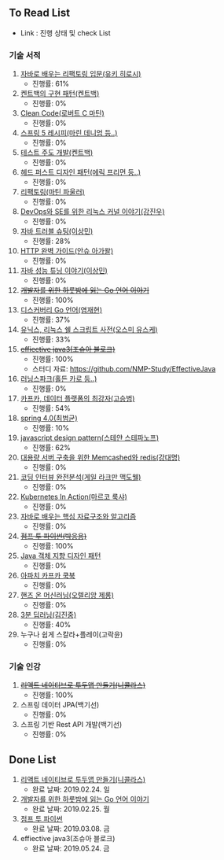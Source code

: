 ## To Read List
- Link : 진행 상태 및 check List 

### 기술 서적
1. [자바로 배우는 리팩토링 입문(유키 히로시)](https://github.com/gaepury/TechBookToReadAndCheck/blob/master/2019/check/%EC%9E%90%EB%B0%94%EB%A1%9C%20%EB%B0%B0%EC%9A%B0%EB%8A%94%20%EB%A6%AC%ED%8C%A9%ED%86%A0%EB%A7%81%20%EC%9E%85%EB%AC%B8.md)
    - 진행률: 61%
2. [켄트백의 구현 패턴(켄트백)](https://github.com/gaepury/TechBookToReadAndCheck/blob/master/2019/check/%EC%BC%84%ED%8A%B8%EB%B0%B1%EC%9D%98%20%EA%B5%AC%ED%98%84%20%ED%8C%A8%ED%84%B4.md)
   - 진행률: 0%
3. [Clean Code(로버트 C 마틴)](https://github.com/gaepury/TechBookToReadAndCheck/blob/master/2019/check/Clean%20Code.md)
   - 진행률: 0%
4. [스프링 5 레시피(마린 데니엄 등..)](https://github.com/gaepury/TechBookToReadAndCheck/blob/master/2019/check/%EC%8A%A4%ED%94%84%EB%A7%81%205%20%EB%A0%88%EC%8B%9C%ED%94%BC.md)
   - 진행률: 0%
5. [테스트 주도 개발(켄트백)](https://github.com/gaepury/TechBookToReadAndCheck/blob/master/2019/check/%ED%85%8C%EC%8A%A4%ED%8A%B8%20%EC%A3%BC%EB%8F%84%20%EA%B0%9C%EB%B0%9C.md)
   - 진행률: 0%
6. [헤드 퍼스트 디자인 패턴(에릭 프리먼 등..)](https://github.com/gaepury/TechBookToReadAndCheck/blob/master/2019/check/%ED%97%A4%EB%93%9C%20%ED%8D%BC%EC%8A%A4%ED%8A%B8%20%EB%94%94%EC%9E%90%EC%9D%B8%20%ED%8C%A8%ED%84%B4.md)
   - 진행률: 0%
7. [리팩토링(마틴 파울러)](https://github.com/gaepury/TechBookToReadAndCheck/blob/master/2019/check/%EB%A6%AC%ED%8C%A9%ED%86%A0%EB%A7%81.md)
   - 진행률: 0%
8. [DevOps와 SE를 위한 리눅스 커널 이야기(강진우)](https://github.com/gaepury/TechBookToReadAndCheck/blob/master/2019/check/DevOps%EC%99%80%20SE%EB%A5%BC%20%EC%9C%84%ED%95%9C%20%EB%A6%AC%EB%88%85%EC%8A%A4%20%EC%BB%A4%EB%84%90%20%EC%9D%B4%EC%95%BC%EA%B8%B0.md)
   - 진행률: 0%
9. [자바 트러블 슈팅(이상민)](https://github.com/gaepury/TechBookToReadAndCheck/blob/master/2019/check/%EC%9E%90%EB%B0%94%20%ED%8A%B8%EB%9F%AC%EB%B8%94%20%EC%8A%88%ED%8C%85.md)
   - 진행률: 28%
10. [HTTP 완벽 가이드(안슈 아가왈)](https://github.com/gaepury/TechBookToReadAndCheck/blob/master/2019/check/HTTP%20%EC%99%84%EB%B2%BD%20%EA%B0%80%EC%9D%B4%EB%93%9C.md)
    - 진행률: 0%
11. [자바 성능 튜닝 이야기(이상민)](https://github.com/gaepury/TechBookToReadAndCheck/blob/master/2019/check/%EC%9E%90%EB%B0%94%20%EC%84%B1%EB%8A%A5%20%ED%8A%9C%EB%8B%9D%20%EC%9D%B4%EC%95%BC%EA%B8%B0.md)
    - 진행률: 0%
12. ~~[개발자를 위한 하룻밤에 읽는 Go 언어 이야기](https://github.com/gaepury/TechBookToReadAndCheck/blob/master/2019/check/%EA%B0%9C%EB%B0%9C%EC%9E%90%EB%A5%BC%20%EC%9C%84%ED%95%9C%20%ED%95%98%EB%A3%BB%EB%B0%A4%EC%97%90%20%EC%9D%BD%EB%8A%94%20Go%20%EC%96%B8%EC%96%B4%20%EC%9D%B4%EC%95%BC%EA%B8%B0.md)~~
    - 진행률: 100%
13. [디스커버리 Go 언어(염재현)](https://github.com/gaepury/TechBookToReadAndCheck/blob/master/2019/check/%EB%94%94%EC%8A%A4%EC%BB%A4%EB%B2%84%EB%A6%AC%20Go%20%EC%96%B8%EC%96%B4.md)
    - 진행률: 37%
14. [유닉스, 리눅스 쉘 스크립트 사전(오스미 유스케)](https://github.com/gaepury/TechBookToReadAndCheck/blob/master/2019/check/%EC%9C%A0%EB%8B%89%EC%8A%A4%2C%20%EB%A6%AC%EB%88%85%EC%8A%A4%20%EC%89%98%20%EC%8A%A4%ED%81%AC%EB%A6%BD%ED%8A%B8%20%EC%82%AC%EC%A0%84.md)
    - 진행률: 33%
15. ~~[effiective java3(조슈아 블로크)](https://github.com/gaepury/TechBookToReadAndCheck/blob/master/2019/check/effactive%20java3.md)~~
    - 진행률: 100%
    - 스터디 자료: https://github.com/NMP-Study/EffectiveJava
16. [러닝스파크(홀든 카로 등..)](https://github.com/gaepury/TechBookToReadAndCheck/blob/master/2019/check/%EB%9F%AC%EB%8B%9D%EC%8A%A4%ED%8C%8C%ED%81%AC.md)
    - 진행률: 0%
17. [카프카, 데이터 플랫폼의 최강자(고승범)](https://github.com/gaepury/TechBookToReadAndCheck/blob/master/2019/check/%EC%B9%B4%ED%94%84%EC%B9%B4%2C%20%EB%8D%B0%EC%9D%B4%ED%84%B0%20%ED%94%8C%EB%9E%AB%ED%8F%BC%EC%9D%98%20%EC%B5%9C%EA%B0%95%EC%9E%90.md)
    - 진행률: 54%
18. [spring 4.0(최범균)](https://github.com/gaepury/TechBookToReadAndCheck/blob/master/2019/check/spring%204.0.md)
    - 진행률: 10%
19. [javascript design pattern(스테얀 스테파노프)](https://github.com/gaepury/TechBookToReadAndCheck/blob/master/2019/check/javascript%20design%20pattern.md)
    - 진행률: 62%
20. [대용량 서버 구축을 위한 Memcashed와 redis(강대명)](https://github.com/gaepury/TechBookToReadAndCheck/blob/master/2019/check/%EB%8C%80%EC%9A%A9%EB%9F%89%20%EC%84%9C%EB%B2%84%20%EA%B5%AC%EC%B6%95%EC%9D%84%20%EC%9C%84%ED%95%9C%20Memcashed%EC%99%80%20redis.md)
    - 진행률: 0%
21. [코딩 인터뷰 완전분석(게일 라크만 맥도웰)](https://github.com/gaepury/TechBookToReadAndCheck/blob/master/2019/check/%EC%BD%94%EB%94%A9%20%EC%9D%B8%ED%84%B0%EB%B7%B0%20%EC%99%84%EC%A0%84%EB%B6%84%EC%84%9D.md)
    - 진행률: 0%
22. [Kubernetes In Action(마르코 룩샤)](https://github.com/gaepury/TechBookToReadAndCheck/blob/master/2019/check/Kubernetes%20In%20Action.md)
    - 진행률: 0%
23. [자바로 배우는 핵심 자료구조와 알고리즘](https://github.com/gaepury/TechBookToReadAndCheck/blob/master/2019/check/%EC%9E%90%EB%B0%94%EB%A1%9C%20%EB%B0%B0%EC%9A%B0%EB%8A%94%20%ED%95%B5%EC%8B%AC%20%EC%9E%90%EB%A3%8C%EA%B5%AC%EC%A1%B0%EC%99%80%20%EC%95%8C%EA%B3%A0%EB%A6%AC%EC%A6%98.md)
    - 진행률: 0%
24. ~~[점프 투 파이썬(박응용)](https://github.com/gaepury/TechBookToReadAndCheck/blob/master/2019/check/%EC%9E%90%EB%B0%94%20%EC%84%B1%EB%8A%A5%20%ED%8A%9C%EB%8B%9D%20%EC%9D%B4%EC%95%BC%EA%B8%B0.md)~~
    - 진행률: 100%
25. [Java 객체 지향 디자인 패턴](https://github.com/gaepury/TechBookToReadAndCheck/blob/master/2019/check/Java%20%EA%B0%9D%EC%B2%B4%20%EC%A7%80%ED%96%A5%20%EB%94%94%EC%9E%90%EC%9D%B8%20%ED%8C%A8%ED%84%B4.md)
    - 진행률: 0%
26. [아파치 카프카 쿡북](https://github.com/gaepury/TechBookToReadAndCheck/blob/master/2019/check/%EC%95%84%ED%8C%8C%EC%B9%98%20%EC%B9%B4%ED%94%84%EC%B9%B4%20%EC%BF%A1%EB%B6%81.md)
    - 진행률: 0%
27. [핸즈 온 머신러닝(오렐리앙 제롱)](https://github.com/gaepury/TechBookToReadAndCheck/blob/master/2019/check/%ED%95%B8%EC%A6%88%20%EC%98%A8%20%EB%A8%B8%EC%8B%A0%EB%9F%AC%EB%8B%9D.md)
    - 진행률: 0%
28. [3분 딥러닝(김진중)](https://github.com/gaepury/TechBookToReadAndCheck/blob/master/2019/check/3%EB%B6%84%20%EB%94%A5%EB%9F%AC%EB%8B%9D.md)
    - 진행률: 40%
29. 누구나 쉽게 스칼라+플레이(고락윤)
    - 진행률: 0%

### 기술 인강
1. ~~[리액트 네이티브로 투두앱 만들기(니콜라스)](https://github.com/gaepury/TechBookToReadAndCheck/blob/master/2019/check/%EB%A6%AC%EC%95%A1%ED%8A%B8%20%EB%84%A4%EC%9D%B4%ED%8B%B0%EB%B8%8C%EB%A1%9C%20%ED%88%AC%EB%91%90%EC%95%B1%20%EB%A7%8C%EB%93%A4%EA%B8%B0.md)~~
   - 진행률: 100%
2. 스프링 데이터 JPA(백기선)
   - 진행률: 0%
3. 스프링 기반 Rest API 개발(백기선)
   - 진행률: 0%

## Done List
1. [리액트 네이티브로 투두앱 만들기(니콜라스)](https://github.com/gaepury/TechBookToReadAndCheck/blob/master/2019/check/%EB%A6%AC%EC%95%A1%ED%8A%B8%20%EB%84%A4%EC%9D%B4%ED%8B%B0%EB%B8%8C%EB%A1%9C%20%ED%88%AC%EB%91%90%EC%95%B1%20%EB%A7%8C%EB%93%A4%EA%B8%B0.md)
   - 완료 날짜: 2019.02.24. 일
2. [개발자를 위한 하룻밤에 읽는 Go 언어 이야기](https://github.com/gaepury/TechBookToReadAndCheck/blob/master/2019/check/%EA%B0%9C%EB%B0%9C%EC%9E%90%EB%A5%BC%20%EC%9C%84%ED%95%9C%20%ED%95%98%EB%A3%BB%EB%B0%A4%EC%97%90%20%EC%9D%BD%EB%8A%94%20Go%20%EC%96%B8%EC%96%B4%20%EC%9D%B4%EC%95%BC%EA%B8%B0.md)
   - 완료 날짜: 2019.02.25. 월
3. [점프 투 파이썬](https://github.com/gaepury/TechBookToReadAndCheck/blob/master/2019/check/%EC%9E%90%EB%B0%94%20%EC%84%B1%EB%8A%A5%20%ED%8A%9C%EB%8B%9D%20%EC%9D%B4%EC%95%BC%EA%B8%B0.md)
   - 완료 날짜: 2019.03.08. 금
4. effiective java3(조슈아 블로크)
   - 완료 날짜: 2019.05.24. 금
